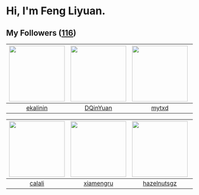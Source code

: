 # Hi, I'm Feng Liyuan.

## My Followers ([116](https://github.com/SunRunAway?tab=followers))

| <img src="https://avatars.githubusercontent.com/u/234891?v=4" width="150" height="150" /> | <img src="https://avatars.githubusercontent.com/u/23725000?v=4" width="150" height="150" /> | <img src="https://avatars.githubusercontent.com/u/43415053?v=4" width="150" height="150" /> | <img src="https://avatars.githubusercontent.com/u/26373840?v=4" width="150" height="150" /> |
| :---------------------------------------------------------------------------------------: | :-----------------------------------------------------------------------------------------: | :-----------------------------------------------------------------------------------------: | :-----------------------------------------------------------------------------------------: |
|                          [ekalinin](https://github.com/ekalinin)                          |                           [DQinYuan](https://github.com/DQinYuan)                           |                              [mytxd](https://github.com/mytxd)                              |                           [royswale](https://github.com/royswale)                           |

| <img src="https://avatars.githubusercontent.com/u/15995588?v=4" width="150" height="150" /> | <img src="https://avatars.githubusercontent.com/u/28560740?v=4" width="150" height="150" /> | <img src="https://avatars.githubusercontent.com/u/24202964?v=4" width="150" height="150" /> | <img src="https://avatars.githubusercontent.com/u/46620760?v=4" width="150" height="150" /> |
| :-----------------------------------------------------------------------------------------: | :-----------------------------------------------------------------------------------------: | :-----------------------------------------------------------------------------------------: | :-----------------------------------------------------------------------------------------: |
|                             [calali](https://github.com/calali)                             |                          [xiamengru](https://github.com/xiamengru)                          |                        [hazelnutsgz](https://github.com/hazelnutsgz)                        |                        [pleiadesian](https://github.com/pleiadesian)                        |